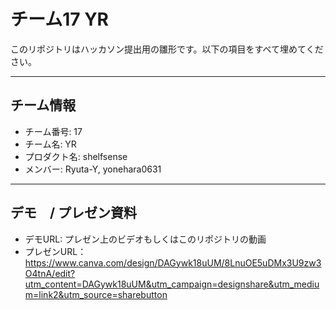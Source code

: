 # チーム17 YR

このリポジトリはハッカソン提出用の雛形です。以下の項目をすべて埋めてください。

---

## チーム情報
- チーム番号: 17
- チーム名: YR
- プロダクト名: shelfsense
- メンバー: Ryuta-Y, yonehara0631

---

## デモ　/ プレゼン資料
- デモURL: プレゼン上のビデオもしくはこのリポジトリの動画
- プレゼンURL：https://www.canva.com/design/DAGywk18uUM/8LnuOE5uDMx3U9zw3O4tnA/edit?utm_content=DAGywk18uUM&utm_campaign=designshare&utm_medium=link2&utm_source=sharebutton
